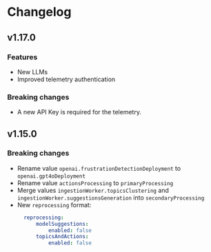 # Changelog

## v1.17.0

### Features

* New LLMs
* Improved telemetry authentication

### Breaking changes

* A new API Key is required for the telemetry.

## v1.15.0

### Breaking changes

* Rename value `openai.frustrationDetectionDeployment` to `openai.gpt4oDeployment`
* Rename value `actionsProcessing` to `primaryProcessing`
* Merge values `ingestionWorker.topicsClustering`
  and `ingestionWorker.suggestionsGeneration` into
  `secondaryProcessing`
* New `reprocessing` format:
  ```yaml
    reprocessing:
        modelSuggestions:
            enabled: false
        topicsAndActions:
            enabled: false
    ```